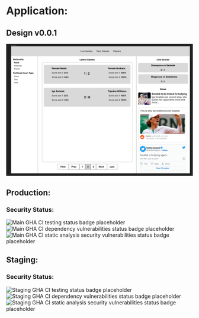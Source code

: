 # Application:

## Design v0.0.1
![v.0.0.1_design_wifreframe](./images/wifreframes/wireframe-0.0.1.png?raw=true "Design v.0.0.1")

## Production:
### Security Status:
![Main GHA CI testing status badge placeholder](https://github.com/wta-fourty-love/application/actions/workflows/testing.yml/badge.svg?branch=main) ![Main GHA CI dependency vulnerabilities status badge placeholder](https://github.com/wta-fourty-love/application/actions/workflows/dependency_vulnerabilities.yml/badge.svg?branch=main) ![Main GHA CI static analysis security vulnerabilities status badge placeholder](https://github.com/wta-fourty-love/application/actions/workflows/static_analysis_security_vulnerabilities.yml/badge.svg?branch=main)

## Staging:
### Security Status:
![Staging GHA CI testing status badge placeholder](https://github.com/wta-fourty-love/application/actions/workflows/testing.yml/badge.svg?branch=staging) ![Staging GHA CI dependency vulnerabilities status badge placeholder](https://github.com/wta-fourty-love/application/actions/workflows/dependency_vulnerabilities.yml/badge.svg?branch=staging) ![Staging GHA CI static analysis security vulnerabilities status badge placeholder](https://github.com/wta-fourty-love/application/actions/workflows/static_analysis_security_vulnerabilities.yml/badge.svg?branch=staging)
